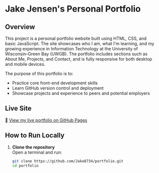 # Jake Jensen's Personal Portfolio

## Overview
This project is a personal portfolio website built using HTML, CSS, and basic JavaScript. The site showcases who I am, what I'm learning, and my growing experience in Information Technology at the University of Wisconsin–Green Bay (UWGB). The portfolio includes sections such as About Me, Projects, and Contact, and is fully responsive for both desktop and mobile devices.

The purpose of this portfolio is to:
- Practice core front-end development skills
- Learn GitHub version control and deployment
- Showcase projects and experience to peers and potential employers

## Live Site
🔗 [View my live portfolio on GitHub Pages](https://Jake8734.github.io/portfolio)

## How to Run Locally
1. **Clone the repository**  
   Open a terminal and run:
   ```bash
   git clone https://github.com/Jake8734/portfolio.git
   cd portfolio
